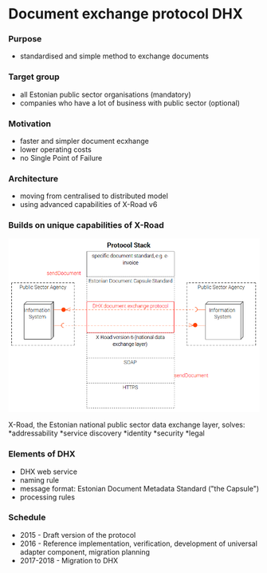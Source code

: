 # Document exchange protocol DHX

### Purpose
* standardised and simple method to exchange documents

### Target group
* all Estonian public sector organisations (mandatory)
* companies who have a lot of business with public sector (optional)

### Motivation
* faster and simpler document ecxhange
* lower operating costs
* no Single Point of Failure

### Architecture
* moving from centralised to distributed model
* using advanced capabilities of X-Road v6

### Builds on unique capabilities of X-Road

![](img//Stack01.PNG)

X-Road, the Estonian national public sector data exchange layer, solves:
*addressability
*service discovery
*identity
*security
*legal

### Elements of DHX
* DHX web service
* naming rule
* message format: Estonian Document Metadata Standard ("the Capsule")
* processing rules

### Schedule
* 2015 - Draft version of the protocol
* 2016 - Reference implementation, verification, development of universal adapter component, migration planning
* 2017-2018 - Migration to DHX
